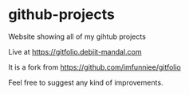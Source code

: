 # github-projects
Website showing all of my gihtub projects

Live at https://gitfolio.debjit-mandal.com

It is a fork from https://github.com/imfunniee/gitfolio

Feel free to suggest any kind of improvements.
